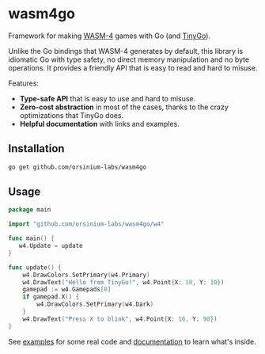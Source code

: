 # wasm4go

Framework for making [WASM-4](https://wasm4.org/) games with Go (and [TinyGo](https://tinygo.org/)).

Unlike the Go bindings that WASM-4 generates by default, this library is idiomatic Go with type safety, no direct memory manipulation and no byte operations. It provides a friendly API that is easy to read and hard to misuse.

Features:

* **Type-safe API** that is easy to use and hard to misuse.
* **Zero-cost abstraction** in most of the cases, thanks to the crazy optimizations that TinyGo does.
* **Helpful documentation** with links and examples.

## Installation

```bash
go get github.com/orsinium-labs/wasm4go
```

## Usage

```go
package main

import "github.com/orsinium-labs/wasm4go/w4"

func main() {
   w4.Update = update
}

func update() {
    w4.DrawColors.SetPrimary(w4.Primary)
    w4.DrawText("Hello from TinyGo!", w4.Point{X: 10, Y: 10})
    gamepad := w4.Gamepads[0]
    if gamepad.X() {
        w4.DrawColors.SetPrimary(w4.Dark)
    }
    w4.DrawText("Press X to blink", w4.Point{X: 16, Y: 90})
}
```

See [examples](./_examples) for some real code and [documentation](https://pkg.go.dev/github.com/orsinium-labs/wasm4go/w4) to learn what's inside.
